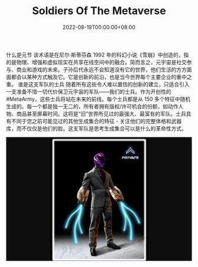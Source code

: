 ﻿---
title: "Soldiers Of The Metaverse"
description: "// 7500 名士兵的专属军队
// 元宇宙的第一道也是唯一一道防线 🚀"
date: 2022-08-19T00:00:00+08:00
lastmod: 2022-08-19T00:00:00+08:00
draft: false
authors: ["boogArno"]
featuredImage: "soldiers-of-the-metaverse.png"
tags: ["Collectibles","Soldiers Of The Metaverse"]
categories: ["nfts"]
nfts: ["Collectibles"]
blockchain: "ETH"
website: "https://metaarmy.io/"
twitter: "https://twitter.com/MetaverseArmy"
discord: "https://discord.com/invite/metaarmy"
telegram: ""
github: ""
youtube: ""
twitch: ""
facebook: ""
instagram: ""
reddit: ""
medium: ""
steam: ""
gitbook: ""
googleplay: ""
appstore: ""
status: "Live"
weight: 
lightgallery: true
toc: true
pinned: false
recommend: false
recommend1: false
---
什么是元节
该术语是在尼尔·斯蒂芬森 1992 年的科幻小说《雪崩》中创造的，指的是物理、增强和虚拟现实在共享在线空间中的融合。简而言之，元宇宙是社交参与、商业和游戏的未来。子孙后代永远不会知道没有它的世界，他们生活的方方面面都会以某种方式触及它。它是创新的前沿，也是当今世界每个主要企业的重中之重。
谁是这支军队的士兵
随着所有这些令人难以置信的创新的建立，只适合引入一支准备不惜一切代价保卫元宇宙的军队——我们的士兵。作为开创性的#MetaArmy，这些士兵将站在未来的前线。每个士兵都是从 150 多个特征中随机生成的。每一个都是独一无二的，所有者拥有版权/许可机会的份额，如动作人物、商品甚至屏幕时间。这将是“旧”世界所见过的最强大、最富有的军队。士兵具有不同于您之前可能见过的其他生成集合的特征 - 关注他们的完整体格和武器库，而不仅仅是他们的脸。这支军队是思考生成集合可以是什么的革命性方式。

![soldiersofthemetaverse-dapp-collectibles-ethereum-image2_7f3243245d8600ea444a4f45fbaa1559](soldiersofthemetaverse-dapp-collectibles-ethereum-image2_7f3243245d8600ea444a4f45fbaa1559.png)